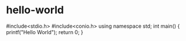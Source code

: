 # hello-world
#include<stdio.h>
#include<conio.h>
using namespace std;
int main()
{
  printf("Hello World");
  return 0;
}  
